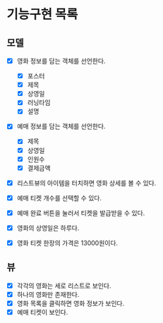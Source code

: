 # 기능구현 목록

## 모델
- [x] 영화 정보를 담는 객체를 선언한다.
    - [x] 포스터
    - [x] 제목
    - [x] 상영일
    - [x] 러닝타임
    - [x] 설명
- [x] 예매 정보를 담는 객체를 선언한다.
    - [x] 제목
    - [x] 상영일
    - [x] 인원수
    - [x] 결제금액

- [x] 리스트뷰의 아이템을 터치하면 영화 상세를 볼 수 있다.
- [x] 예매 티켓 개수를 선택할 수 있다.
- [x] 예매 완료 버튼을 눌러서 티켓을 발급받을 수 있다.
- [x] 영화의 상영일은 하루다.
- [x] 영화 티켓 한장의 가격은 13000원이다.


## 뷰
- [x] 각각의 영화는 세로 리스트로 보인다.
- [x] 하나의 영화만 존재한다.
- [x] 영화 목록을 클릭하면 영화 정보가 보인다.
- [x] 예매 티켓이 보인다.
